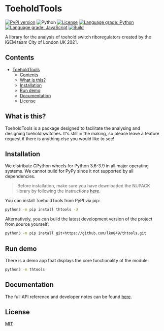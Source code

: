 # ToeholdTools
[![PyPI version](https://img.shields.io/pypi/v/thtools?style=flat-square)](https://pypi.org/project/thtools/)
![Python](https://img.shields.io/pypi/pyversions/thtools?style=flat-square)
[![License](https://img.shields.io/pypi/l/thtools.svg?style=flat-square)](LICENSE)
[![Language grade: Python](https://img.shields.io/lgtm/grade/python/g/lkn849/thtools.svg?logo=lgtm&style=flat-square)](https://lgtm.com/projects/g/lkn849/thtools/context:python)
[![Language grade: JavaScript](https://img.shields.io/lgtm/grade/javascript/g/lkn849/thtools.svg?logo=lgtm&style=flat-square)](https://lgtm.com/projects/g/lkn849/thtools/context:javascript)
[![Build](https://img.shields.io/github/workflow/status/lkn849/thtools/Build?style=flat-square)](https://github.com/lkn849/thtools/actions/workflows/autowheel.yml)


A library for the analysis of toehold switch riboregulators created by the iGEM team City of London UK 2021.

## Contents
- [ToeholdTools](#toeholdtools)
  - [Contents](#contents)
  - [What is this?](#what-is-this)
  - [Installation](#installation)
  - [Run demo](#run-demo)
  - [Documentation](#documentation)
  - [License](#license)
  
## What is this?
ToeholdTools is a package designed to facilitate the analysing and designing toehold switches.
It's still in the making, so please leave a feature request
if there is anything else you would like to see!
## Installation
We distribute CPython wheels for Python 3.6-3.9 in all major operating systems.
We cannot build for PyPy since it not supported by all dependencies.

>Before installation, make sure you have downloaded the NUPACK library by following the instructions
[here](https://piercelab-caltech.github.io/nupack-docs/start/#installation-requirements).

You can install ToeholdTools from PyPI via pip:
```bash
python3 -m pip install thtools -U
```

Alternatively, you can build the latest development version of the project from source yourself:
```bash
python3 -m pip install git+https://github.com/lkn849/thtools.git
```

## Run demo
There is a demo app that displays the core functionality of the module:
```bash
python3 -m thtools
```

## Documentation
The full API reference and developer notes can be found [here](thtools.readthedocs.io).

## License
[MIT](LICENSE)